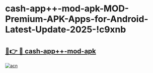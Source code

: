 # cash-app++-mod-apk-MOD-Premium-APK-Apps-for-Android-Latest-Update-2025-!c9xnb

# <h2><a href="https://r25psy.esa.edu.pl?title=cash-app++-mod-apk&ref=c9xnb">🔗👉 🔴 cash-app++-mod-apk</a></h2>

[![acn](https://github.com/user-attachments/assets/0f9c940e-d8b0-45ae-aac7-cd30a18b3e1c)](https://r25psy.esa.edu.pl?title=cash-app++-mod-apk&ref=c9xnb)

